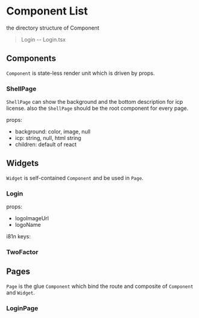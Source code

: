 # Component List

the directory structure of Component

> Login
> -- Login.tsx

## Components

`Component` is state-less render unit which is driven by props.

### ShellPage

`ShellPage` can show the background and the bottom description for icp license. also the `ShellPage` should be the root component for every page.

props:

+ background: color, image, null
+ icp: string, null, html string
+ children: default of react


## Widgets

`Widget` is self-contained `Component` and be used in `Page`.

### Login

props:

+ logoImageUrl
+ logoName

i81n keys:


### TwoFactor

## Pages

`Page` is the glue `Component` which bind the route and composite of `Component` and `Widget`.

### LoginPage